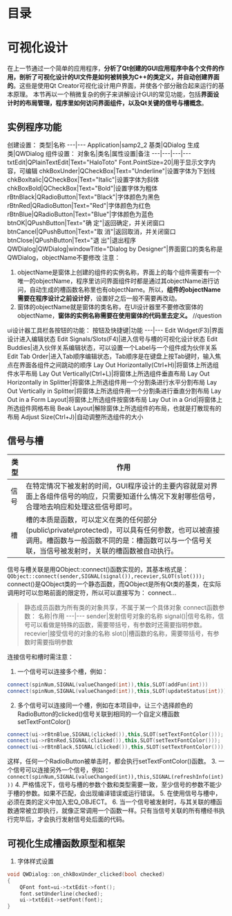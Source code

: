 # 目录

# 可视化设计
在上一节通过一个简单的应用程序，**分析了Qt创建的GUI应用程序中各个文件的作用，剖析了可视化设计的UI文件是如何被转换为C++的类定义，并自动创建界面的**。这些是使用Qt Creator可视化设计用户界面，并使各个部分融合起来运行的基本原理。
本节再以一个稍微复杂的例子来讲解设计GUI的常见功能，包括**界面设计时的布局管理，程序里如何访问界面组件，以及Qt关键的信号与槽概念**。

## 实例程序功能
创建设置：
类型|名称
---|---
Application|samp2_2
基类|QDialog
生成类|QWDialog
组件设置：
对象名|类名|属性设置|备注
---|---|---|---
txtEdit|QPlainTextEdit|Text="HaloToto" Font.PointSize=20|用于显示文字内容，可编辑
chkBoxUnder|QCheckBox|Text="Underline"|设置字体为下划线
chkBoxItalic|QCheckBox|Text="Italic"|设置字体为斜体
chkBoxBold|QCheckBox|Text="Bold"|设置字体为粗体
rBtnBlack|QRadioButton|Text="Black"|字体颜色为黑色
rBtnRed|QRadioButton|Text="Red"|字体颜色为红色
rBtnBlue|QRadioButton|Text="Blue"|字体颜色为蓝色
btnOK|QPushButton|Text="确 定"|返回确定，并关闭窗口
btnCancel|QPushButton|Text="取 消"|返回取消，并关闭窗口
btnClose|QPushButton|Text="退 出"|退出程序
QWDialog|QWDialog|windowTitle="Dialog by Designer"|界面窗口的类名称是QWDialog，objectName不要修改
注意：
1. objectName是窗体上创建的组件的实例名称，界面上的每个组件需要有一个唯一的objectName，程序里访问界面组件时都是通过其objectName进行访问，自动生成的槽函数名称里也有objectName。所以，**组件的objectName需要在程序设计之前设计好**，设置好之后一般不需要再改动。
2. 窗体的objectName就是窗体的类名称，在UI设计器里不要修改窗体的objectName，**窗体的实例名称需要在使用窗体的代码里去定义。** //question

ui设计器工具栏各按钮的功能：
按钮及快捷键|功能
---|---
Edit Widget(F3)|界面设计进入编辑状态
Edit Signals/Slots(F4)|进入信号与槽的可视化设计状态
Edit Buddies|进入伙伴关系编辑状态，可以设置一个Label与一个组件成为伙伴关系
Edit Tab Order|进入Tab顺序编辑状态，Tab顺序是在键盘上按Tab键时，输入焦点在界面各组件之间跳动的顺序
Lay Out Horizontally(Ctrl+H)|将窗体上所选组件水平布局
Lay Out Vertically(Ctrl+L)|将窗体上所选组件垂直布局
Lay Out Horizontally in Splitter|将窗体上所选组件用一个分割条进行水平分割布局
Lay Out Vertically in Splitter|将窗体上所选组件用一个分割条进行垂直分割布局
Lay Out in a Form Layout|将窗体上所选组件按窗体布局
Lay Out in a Grid|将窗体上所选组件网格布局
Beak Layout|解除窗体上所选组件的布局，也就是打散现有的布局
Adjust Size(Ctrl+J)|自动调整所选组件的大小

## 信号与槽
类型|作用
---|---
信号|在特定情况下被发射的时间，GUI程序设计的主要内容就是对界面上各组件信号的响应，只需要知道什么情况下发射哪些信号，合理地去响应和处理这些信号即可。
槽|槽的本质是函数，可以定义在类的任何部分(public\private\protected)，可以具有任何参数，也可以被直接调用。槽函数与一般函数不同的是：槽函数可以与一个信号关联，当信号被发射时，关联的槽函数被自动执行。
信号与槽关联是用QObject::connect()函数实现的，其基本格式是：
`QObject::connect(sender,SIGNAL(signal()),recevier,SLOT(slot()));`
connect()是QObject类的一个静态函数，而QObject是所有Qt类的基类，在实际调用时可以忽略前面的限定符，所以可以直接写为：
connect...
> 静态成员函数为所有类的对象共享，不属于某一个具体对象
connect函数参数：
名称|作用
---|---
sender|发射信号对象的名称
signal()|信号名称，信号可以看做是特殊的函数，需要带括号，有参数时还需要指明参数。
recevier|接受信号的对象的名称
slot()|槽函数的名称，需要带括号，有参数时需要指明参数

连接信号和槽时需注意：
1. 一个信号可以连接多个槽，例如：
```c++
connect(spinNum,SIGNAL(valueChanged(int)),this,SLOT(addFun(int)))
connect(spinNum,SIGNAL(valueChanged(int)),this,SLOT(updateStatus(int)))
```
2. 多个信号可以连接同一个槽，例如在本项目中，让三个选择颜色的RadioButton的clicked()信号关联到相同的一个自定义槽函数setTextFontColor()
```c++
connect(ui->rBtnBlue,SIGNAL(clicked()),this,SLOT(setTextFontColor()));
connect(ui->rBtnRed,SIGNAL(clicked()),this,SLOT(setTextFontColor()));
connect(ui->rBtnBlack,SIGNAL(clicked()),this,SLOT(setTextFontColor()));
```
这样，任何一个RadioButton被单击时，都会执行setTextFontColor()函数。
3. 一个信号可以连接另外一个信号，例如：
`connect(spinNum,SIGNAL(valueChanged(int)),this,SIGNAL(refreshInfo(int)))`
4. 严格情况下，信号与槽的参数个数和类型需要一致，至少信号的参数不能少于槽的参数。如果不匹配，会出现编译错误或运行错误。
5. 在使用信号与槽中，必须在类的定义中加入宏Q_OBJECT。
6. 当一个信号被发射时，与其关联的槽函数通常被立即执行，就像正常调用一个函数一样。只有当信号关联的所有槽经书执行完毕后，才会执行发射信号处后面的代码。

## 可视化生成槽函数原型和框架
1. 字体样式设置
```c++
void QWDialog::on_chkBoxUnder_clicked(bool checked)
{
    QFont font=ui->txtEdit->font();
    font.setUnderline(checked);
    ui->txtEdit->setFont(font);
}
```